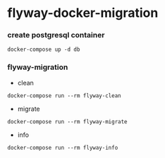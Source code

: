 # flyway-docker-migration

### create postgresql container

```
docker-compose up -d db
```

### flyway-migration
- clean

```
docker-compose run --rm flyway-clean
```

- migrate

```
docker-compose run --rm flyway-migrate
```

- info

```
docker-compose run --rm flyway-info
```